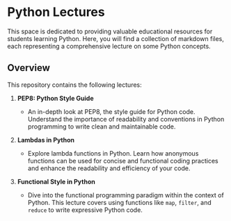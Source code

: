 # Python Lectures

This space is dedicated to providing valuable educational resources for students learning Python. Here, you will find a collection of markdown files, each representing a comprehensive lecture on some Python concepts.

## Overview

This repository contains the following lectures:

1. **PEP8: Python Style Guide**
   - An in-depth look at PEP8, the style guide for Python code. Understand the importance of readability and conventions in Python programming to write clean and maintainable code.

2. **Lambdas in Python**
   - Explore lambda functions in Python. Learn how anonymous functions can be used for concise and functional coding practices and enhance the readability and efficiency of your code.

3. **Functional Style in Python**
   - Dive into the functional programming paradigm within the context of Python. This lecture covers using functions like `map`, `filter`, and `reduce` to write expressive Python code.
